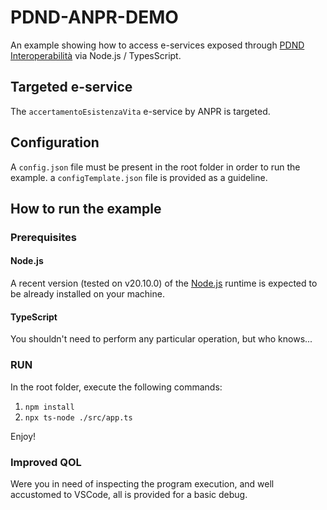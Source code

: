 # PDND-ANPR-DEMO

An example showing how to access e-services exposed through [PDND Interoperabilità](https://www.interop.pagopa.it/) via Node.js / TypesScript.

## Targeted e-service

The `accertamentoEsistenzaVita` e-service by ANPR is targeted.

## Configuration

A `config.json` file must be present in the root folder in order to run the example. a `configTemplate.json` file is provided as a guideline.

## How to run the example

### Prerequisites

#### Node.js

A recent version (tested on v20.10.0) of the [Node.js](https://nodejs.org/en) runtime is expected to be already installed on your machine.

#### TypeScript

You shouldn't need to perform any particular operation, but who knows...

### RUN

In the root folder, execute the following commands:

1. `npm install`
2. `npx ts-node ./src/app.ts`

Enjoy!

### Improved QOL

Were you in need of inspecting the program execution, and well accustomed to VSCode, all is provided for a basic debug.
